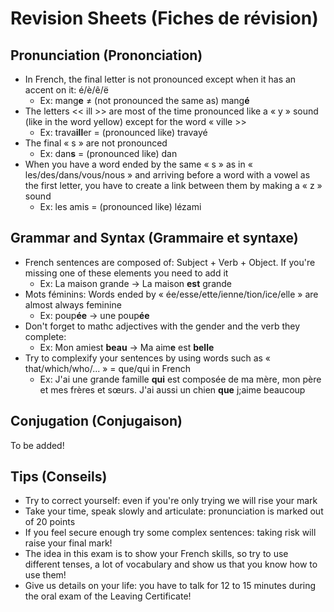 # Revision Sheets (Fiches de révision)

## Pronunciation (Prononciation)

- In French, the final letter is not pronounced except when it has an accent on it: é/è/ê/ë
  - Ex: mang**e** ≠ (not pronounced the same as) mang**é**
- The letters << ill >> are most of the time pronounced like a « y » sound (like in the word yellow) except for the word « ville >>
  - Ex: trava**ill**er = (pronounced like) travayé
- The final « s » are not pronounced
  - Ex: dan**s** = (pronounced like) dan
- When you have a word ended by the same « s » as in « les/des/dans/vous/nous » and arriving before a word with a vowel as the first letter, you have to create a link between them by making a « z » sound
  - Ex: les amis = (pronounced like) lézami

## Grammar and Syntax (Grammaire et syntaxe)

- French sentences are composed of: Subject + Verb + Object. If you're missing one of these elements you need to add it
  - Ex: La maison grande -> La maison **est** grande
- Mots féminins: Words ended by « ée/esse/ette/ienne/tion/ice/elle » are almost always feminine
  - Ex: poup**ée** -> une poup**ée**
- Don't forget to mathc adjectives with the gender and the verb they complete:
  - Ex: Mon amiest **beau** -> Ma aim**e** est **belle**
- Try to complexify your sentences by using words such as « that/which/who/... » = que/qui in French
  - Ex: J'ai une grande famille **qui** est composée de ma mère, mon père et mes frères et sœurs. J'ai aussi un chien **que** j;aime beaucoup

## Conjugation (Conjugaison)

To be added!

## Tips (Conseils)

- Try to correct yourself: even if you're only trying we will rise your mark
- Take your time, speak slowly and articulate: pronunciation is marked out of 20 points
- If you feel secure enough try some complex sentences: taking risk will raise your final mark!
- The idea in this exam is to show your French skills, so try to use different tenses, a lot of vocabulary and show us that you know how to use them!
- Give us details on your life: you have to talk for 12 to 15 minutes during the oral exam of the Leaving Certificate!
